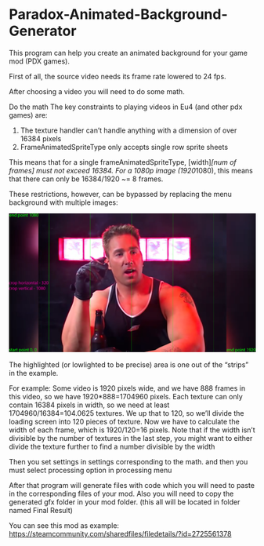 # Paradox-Animated-Background-Generator
This program can help you create an animated background for your game mod (PDX games).

First of all, the source video needs its frame rate lowered to 24 fps.

After choosing a video you will need to do some math.

Do the math
The key constraints to playing videos in Eu4 (and other pdx games) are:
1) The texture handler can’t handle anything with a dimension of over 16384 pixels
2) FrameAnimatedSpriteType only accepts single row sprite sheets

This means that for a single frameAnimatedSpriteType, [width]*[num of frames] must not exceed 16384. For a 1080p image (1920*1080), this means that there can only be 16384/1920 ~= 8 frames.

These restrictions, however, can be bypassed by replacing the menu background with multiple images:

![Screenshot](example.png)

The highlighted (or lowlighted to be precise) area is one out of the  “strips” in the example.

For example: 
Some video is 1920 pixels wide, and we have 888 frames in this video, so we have 1920*888=1704960 pixels. Each texture can only contain 16384 pixels in width, so we need at least 1704960/16384=104.0625 textures. We up that to 120, so we’ll divide the loading screen into 120 pieces of texture. Now we have to calculate the width of each frame, which is 1920/120=16 pixels. Note that if the width isn’t divisible by the number of textures in the last step, you might want to either divide the texture further to find a number divisible by the width

Then you set settings in settings corresponding to the math. and then you must select processing option in processing menu

After that program will generate files with code which you will need to paste in the corresponding files of your mod. Also you will need to copy the generated gfx folder in your mod folder. (this all will be located in folder named Final Result)

You can see this mod as example: https://steamcommunity.com/sharedfiles/filedetails/?id=2725561378


